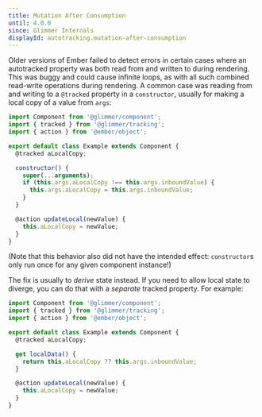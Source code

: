 ```yaml
---
title: Mutation After Consumption
until: 4.0.0
since: Glimmer Internals
displayId: autotracking.mutation-after-consumption
---
```



Older versions of Ember failed to detect errors in certain cases where an autotracked property was both read from and written to during rendering. This was buggy and could cause infinite loops, as with all such combined read-write operations during rendering. A common case was reading from and writing to a `@tracked` property in a `constructor`, usually for making a local copy of a value from `args`:

```js
import Component from '@glimmer/component';
import { tracked } from '@glimmer/tracking';
import { action } from '@ember/object';

export default class Example extends Component {
  @tracked aLocalCopy;

  constructor() {
    super(...arguments);
    if (this.args.aLocalCopy !== this.args.inboundValue) {
      this.args.aLocalCopy = this.args.inboundValue;
    }
  }

  @action updateLocal(newValue) {
    this.aLocalCopy = newValue;
  }
}
```

(Note that this behavior also did not have the intended effect: `constructor`s only run once for any given component instance!)

The fix is usually to *derive* state instead. If you need to allow local state to diverge, you can do that with a *separate* tracked property. For example:

```js
import Component from '@glimmer/component';
import { tracked } from '@glimmer/tracking';
import { action } from '@ember/object';

export default class Example extends Component {
  @tracked aLocalCopy;

  get localData() {
    return this.aLocalCopy ?? this.args.inboundValue;
  }

  @action updateLocal(newValue) {
    this.aLocalCopy = newValue;
  }
}
```
